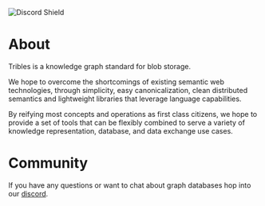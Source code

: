 ![Discord Shield](https://discordapp.com/api/guilds/795317845181464651/widget.png?style=shield)

# About
Tribles is a knowledge graph standard for blob storage.

We hope to overcome the shortcomings of existing semantic web technologies, through simplicity, easy canonicalization, clean distributed semantics and lightweight libraries that leverage language capabilities.

By reifying most concepts and operations as first class citizens, we hope to provide a set of tools that can be flexibly combined to serve a variety of knowledge representation, database, and data exchange use cases.

# Community

If you have any questions or want to chat about graph databases hop into our [discord](https://discord.gg/v7AezPywZS).
